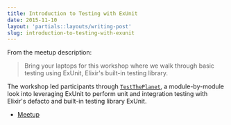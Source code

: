```yaml
---
title: Introduction to Testing with ExUnit
date: 2015-11-10
layout: 'partials::layouts/writing-post'
slug: introduction-to-testing-with-exunit
---
```


From the meetup description:

> Bring your laptops for this workshop where we walk through basic testing using ExUnit, Elixir's built-in testing library.

The workshop led participants through [`TestThePlanet`](https://github.com/slogsdon/test-the-planet), a module-by-module look into leveraging ExUnit to perform unit and integration testing with Elixir's defacto and built-in testing library ExUnit.

* [Meetup](http://www.meetup.com/Elixir-Louisville/events/226520804/)
